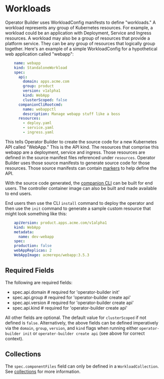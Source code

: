 # Workloads

Operator Builder uses WorkloadConfig manifests to define "workloads."  A workload
represents any group of Kubernetes resources.  For example, a workload could be an
application with Deployment, Service and Ingress resources.  A workload may also
be a group of resources that provide a platform service.  They can be
any group of resources that logically group together.  Here's an example of
a simple WorkloadConfig for a hypothetical web application called "webapp":

```yaml
    name: webapp
    kind: StandaloneWorkload
    spec:
      api:
        domain: apps.acme.com
        group: product
        version: v1alpha1
        kind: WebApp
        clusterScoped: false
      companionCliRootcmd:
        name: webappctl
        description: Manage webapp stuff like a boss
      resources:
        - deploy.yaml
        - service.yaml
        - ingress.yaml
```

This tells Operator Builder to create the source code for a new Kubernetes API
called "WebApp."  This is the API kind.  The resources that comprise this webapp
are a deployment, service and ingress.  Those resources are defined in the
source manifest files referenced under `resources`.  Operator Builder uses those
source manifests to generate source code for those resources.  Those source
manifests can contain [markers](markers.md) to help define the
API.

With the source code generated, the [companion CLI](companion-cli.md) can be
built for end users.  The controller container image can also be built and made
available to end users.

End users then use the CLI `install` command to deploy the operator and then
use the `init` command to generate a sample custom resource that might look
something like this:

```yaml
	apiVersion: product.apps.acme.com/v1alpha1
	kind: WebApp
	metadata:
	  name: dev-webapp
	spec:
    production: false
    webAppReplicas: 2
    WebAppImage: acmerepo/webapp:3.5.3
```

## Required Fields

The following are required fields:
- spec.api.domain   # required for 'operator-builder init'
- spec.api.group    # required for 'operator-builder create api'
- spec.api.version  # required for 'operator-builder create api'
- spec.api.kind     # required for 'operator-builder create api'

All other fields are optional.  The default value for `clusterScoped` if not
defined is `false`.  Alternatively, the above fields can be defined
imperatively via the `domain`, `group`, `version`, and `kind` flags
when running either `operator-builder init` or `operater-builder create api` (see above for correct context).

## Collections

The `spec.componentFiles` field can only be defined in a `WorkloadCollection`.
See [collections](collections.md) for more information.

